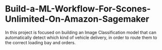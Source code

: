 # Build-a-ML-Workflow-For-Scones-Unlimited-On-Amazon-Sagemaker
In this project is focused on building an Image Classification model that can automatically detect which kind of vehicle delivery, in order to route them to the correct loading bay and orders. 
